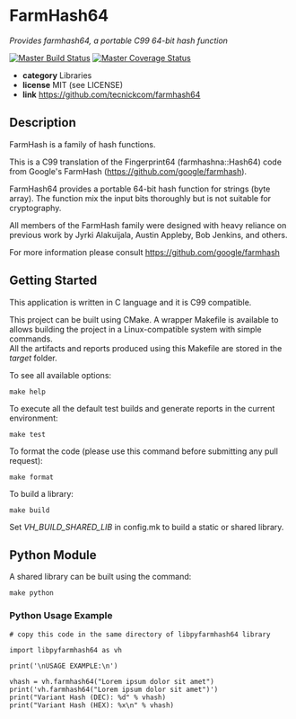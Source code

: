 # FarmHash64

*Provides farmhash64, a portable C99 64-bit hash function*

[![Master Build Status](https://secure.travis-ci.org/tecnickcom/farmhash64.png?branch=master)](https://travis-ci.org/tecnickcom/farmhash64?branch=master)
[![Master Coverage Status](https://coveralls.io/repos/tecnickcom/farmhash64/badge.svg?branch=master&service=github)](https://coveralls.io/github/tecnickcom/farmhash64?branch=master)

* **category**    Libraries
* **license**     MIT (see LICENSE)
* **link**        https://github.com/tecnickcom/farmhash64


## Description

FarmHash is a family of hash functions.

This is a C99 translation of the Fingerprint64 (farmhashna::Hash64) code from Google's FarmHash
(https://github.com/google/farmhash).

FarmHash64 provides a portable 64-bit hash function for strings (byte array).
The function mix the input bits thoroughly but is not suitable for cryptography.

All members of the FarmHash family were designed with heavy reliance on previous work by Jyrki Alakuijala, Austin Appleby, Bob Jenkins, and others.

For more information please consult https://github.com/google/farmhash


## Getting Started

This application is written in C language and it is C99 compatible.

This project can be built using CMake.
A wrapper Makefile is available to allows building the project in a Linux-compatible system with simple commands.  
All the artifacts and reports produced using this Makefile are stored in the *target* folder.  

To see all available options:
```
make help
```

To execute all the default test builds and generate reports in the current environment:
```
make test
```

To format the code (please use this command before submitting any pull request):
```
make format
```

To build a library:
```
make build
```
Set *VH_BUILD_SHARED_LIB* in config.mk to build a static or shared library.


## Python Module

A shared library can be built using the command:
```
make python
```


### Python Usage Example

```
# copy this code in the same directory of libpyfarmhash64 library

import libpyfarmhash64 as vh

print('\nUSAGE EXAMPLE:\n')

vhash = vh.farmhash64("Lorem ipsum dolor sit amet")
print('vh.farmhash64("Lorem ipsum dolor sit amet")')
print("Variant Hash (DEC): %d" % vhash)
print("Variant Hash (HEX): %x\n" % vhash)
```
